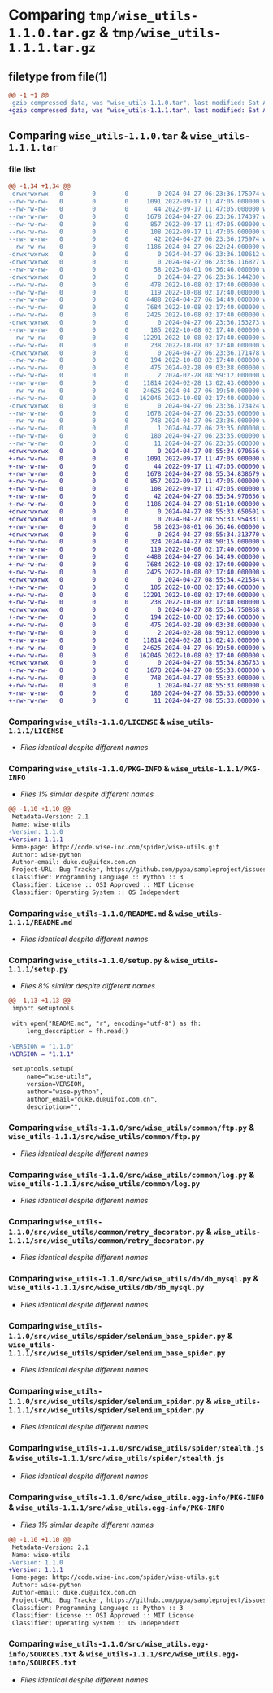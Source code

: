 # Comparing `tmp/wise_utils-1.1.0.tar.gz` & `tmp/wise_utils-1.1.1.tar.gz`

## filetype from file(1)

```diff
@@ -1 +1 @@
-gzip compressed data, was "wise_utils-1.1.0.tar", last modified: Sat Apr 27 06:23:36 2024, max compression
+gzip compressed data, was "wise_utils-1.1.1.tar", last modified: Sat Apr 27 08:55:34 2024, max compression
```

## Comparing `wise_utils-1.1.0.tar` & `wise_utils-1.1.1.tar`

### file list

```diff
@@ -1,34 +1,34 @@
-drwxrwxrwx   0        0        0        0 2024-04-27 06:23:36.175974 wise_utils-1.1.0/
--rw-rw-rw-   0        0        0     1091 2022-09-17 11:47:05.000000 wise_utils-1.1.0/LICENSE
--rw-rw-rw-   0        0        0       44 2022-09-17 11:47:05.000000 wise_utils-1.1.0/MANIFEST.in
--rw-rw-rw-   0        0        0     1678 2024-04-27 06:23:36.174397 wise_utils-1.1.0/PKG-INFO
--rw-rw-rw-   0        0        0      857 2022-09-17 11:47:05.000000 wise_utils-1.1.0/README.md
--rw-rw-rw-   0        0        0      108 2022-09-17 11:47:05.000000 wise_utils-1.1.0/pyproject.toml
--rw-rw-rw-   0        0        0       42 2024-04-27 06:23:36.175974 wise_utils-1.1.0/setup.cfg
--rw-rw-rw-   0        0        0     1186 2024-04-27 06:22:24.000000 wise_utils-1.1.0/setup.py
-drwxrwxrwx   0        0        0        0 2024-04-27 06:23:36.100612 wise_utils-1.1.0/src/
-drwxrwxrwx   0        0        0        0 2024-04-27 06:23:36.116827 wise_utils-1.1.0/src/wise_utils/
--rw-rw-rw-   0        0        0       58 2023-08-01 06:36:46.000000 wise_utils-1.1.0/src/wise_utils/__init__.py
-drwxrwxrwx   0        0        0        0 2024-04-27 06:23:36.144280 wise_utils-1.1.0/src/wise_utils/common/
--rw-rw-rw-   0        0        0      478 2022-10-08 02:17:40.000000 wise_utils-1.1.0/src/wise_utils/common/__init__.py
--rw-rw-rw-   0        0        0      119 2022-10-08 02:17:40.000000 wise_utils-1.1.0/src/wise_utils/common/exceptions.py
--rw-rw-rw-   0        0        0     4488 2024-04-27 06:14:49.000000 wise_utils-1.1.0/src/wise_utils/common/ftp.py
--rw-rw-rw-   0        0        0     7684 2022-10-08 02:17:40.000000 wise_utils-1.1.0/src/wise_utils/common/log.py
--rw-rw-rw-   0        0        0     2425 2022-10-08 02:17:40.000000 wise_utils-1.1.0/src/wise_utils/common/retry_decorator.py
-drwxrwxrwx   0        0        0        0 2024-04-27 06:23:36.153273 wise_utils-1.1.0/src/wise_utils/db/
--rw-rw-rw-   0        0        0      185 2022-10-08 02:17:40.000000 wise_utils-1.1.0/src/wise_utils/db/__init__.py
--rw-rw-rw-   0        0        0    12291 2022-10-08 02:17:40.000000 wise_utils-1.1.0/src/wise_utils/db/db_mysql.py
--rw-rw-rw-   0        0        0      238 2022-10-08 02:17:40.000000 wise_utils-1.1.0/src/wise_utils/db/db_redis.py
-drwxrwxrwx   0        0        0        0 2024-04-27 06:23:36.171478 wise_utils-1.1.0/src/wise_utils/spider/
--rw-rw-rw-   0        0        0      194 2022-10-08 02:17:40.000000 wise_utils-1.1.0/src/wise_utils/spider/__init__.py
--rw-rw-rw-   0        0        0      475 2024-02-28 09:03:38.000000 wise_utils-1.1.0/src/wise_utils/spider/basespider.py
--rw-rw-rw-   0        0        0        2 2024-02-28 08:59:12.000000 wise_utils-1.1.0/src/wise_utils/spider/demo.py
--rw-rw-rw-   0        0        0    11814 2024-02-28 13:02:43.000000 wise_utils-1.1.0/src/wise_utils/spider/selenium_base_spider.py
--rw-rw-rw-   0        0        0    24625 2024-04-27 06:19:50.000000 wise_utils-1.1.0/src/wise_utils/spider/selenium_spider.py
--rw-rw-rw-   0        0        0   162046 2022-10-08 02:17:40.000000 wise_utils-1.1.0/src/wise_utils/spider/stealth.js
-drwxrwxrwx   0        0        0        0 2024-04-27 06:23:36.173424 wise_utils-1.1.0/src/wise_utils.egg-info/
--rw-rw-rw-   0        0        0     1678 2024-04-27 06:23:35.000000 wise_utils-1.1.0/src/wise_utils.egg-info/PKG-INFO
--rw-rw-rw-   0        0        0      748 2024-04-27 06:23:36.000000 wise_utils-1.1.0/src/wise_utils.egg-info/SOURCES.txt
--rw-rw-rw-   0        0        0        1 2024-04-27 06:23:35.000000 wise_utils-1.1.0/src/wise_utils.egg-info/dependency_links.txt
--rw-rw-rw-   0        0        0      180 2024-04-27 06:23:35.000000 wise_utils-1.1.0/src/wise_utils.egg-info/requires.txt
--rw-rw-rw-   0        0        0       11 2024-04-27 06:23:35.000000 wise_utils-1.1.0/src/wise_utils.egg-info/top_level.txt
+drwxrwxrwx   0        0        0        0 2024-04-27 08:55:34.970656 wise_utils-1.1.1/
+-rw-rw-rw-   0        0        0     1091 2022-09-17 11:47:05.000000 wise_utils-1.1.1/LICENSE
+-rw-rw-rw-   0        0        0       44 2022-09-17 11:47:05.000000 wise_utils-1.1.1/MANIFEST.in
+-rw-rw-rw-   0        0        0     1678 2024-04-27 08:55:34.838679 wise_utils-1.1.1/PKG-INFO
+-rw-rw-rw-   0        0        0      857 2022-09-17 11:47:05.000000 wise_utils-1.1.1/README.md
+-rw-rw-rw-   0        0        0      108 2022-09-17 11:47:05.000000 wise_utils-1.1.1/pyproject.toml
+-rw-rw-rw-   0        0        0       42 2024-04-27 08:55:34.970656 wise_utils-1.1.1/setup.cfg
+-rw-rw-rw-   0        0        0     1186 2024-04-27 08:51:10.000000 wise_utils-1.1.1/setup.py
+drwxrwxrwx   0        0        0        0 2024-04-27 08:55:33.650501 wise_utils-1.1.1/src/
+drwxrwxrwx   0        0        0        0 2024-04-27 08:55:33.954331 wise_utils-1.1.1/src/wise_utils/
+-rw-rw-rw-   0        0        0       58 2023-08-01 06:36:46.000000 wise_utils-1.1.1/src/wise_utils/__init__.py
+drwxrwxrwx   0        0        0        0 2024-04-27 08:55:34.313770 wise_utils-1.1.1/src/wise_utils/common/
+-rw-rw-rw-   0        0        0      324 2024-04-27 08:50:15.000000 wise_utils-1.1.1/src/wise_utils/common/__init__.py
+-rw-rw-rw-   0        0        0      119 2022-10-08 02:17:40.000000 wise_utils-1.1.1/src/wise_utils/common/exceptions.py
+-rw-rw-rw-   0        0        0     4488 2024-04-27 06:14:49.000000 wise_utils-1.1.1/src/wise_utils/common/ftp.py
+-rw-rw-rw-   0        0        0     7684 2022-10-08 02:17:40.000000 wise_utils-1.1.1/src/wise_utils/common/log.py
+-rw-rw-rw-   0        0        0     2425 2022-10-08 02:17:40.000000 wise_utils-1.1.1/src/wise_utils/common/retry_decorator.py
+drwxrwxrwx   0        0        0        0 2024-04-27 08:55:34.421584 wise_utils-1.1.1/src/wise_utils/db/
+-rw-rw-rw-   0        0        0      185 2022-10-08 02:17:40.000000 wise_utils-1.1.1/src/wise_utils/db/__init__.py
+-rw-rw-rw-   0        0        0    12291 2022-10-08 02:17:40.000000 wise_utils-1.1.1/src/wise_utils/db/db_mysql.py
+-rw-rw-rw-   0        0        0      238 2022-10-08 02:17:40.000000 wise_utils-1.1.1/src/wise_utils/db/db_redis.py
+drwxrwxrwx   0        0        0        0 2024-04-27 08:55:34.750868 wise_utils-1.1.1/src/wise_utils/spider/
+-rw-rw-rw-   0        0        0      194 2022-10-08 02:17:40.000000 wise_utils-1.1.1/src/wise_utils/spider/__init__.py
+-rw-rw-rw-   0        0        0      475 2024-02-28 09:03:38.000000 wise_utils-1.1.1/src/wise_utils/spider/basespider.py
+-rw-rw-rw-   0        0        0        2 2024-02-28 08:59:12.000000 wise_utils-1.1.1/src/wise_utils/spider/demo.py
+-rw-rw-rw-   0        0        0    11814 2024-02-28 13:02:43.000000 wise_utils-1.1.1/src/wise_utils/spider/selenium_base_spider.py
+-rw-rw-rw-   0        0        0    24625 2024-04-27 06:19:50.000000 wise_utils-1.1.1/src/wise_utils/spider/selenium_spider.py
+-rw-rw-rw-   0        0        0   162046 2022-10-08 02:17:40.000000 wise_utils-1.1.1/src/wise_utils/spider/stealth.js
+drwxrwxrwx   0        0        0        0 2024-04-27 08:55:34.836733 wise_utils-1.1.1/src/wise_utils.egg-info/
+-rw-rw-rw-   0        0        0     1678 2024-04-27 08:55:33.000000 wise_utils-1.1.1/src/wise_utils.egg-info/PKG-INFO
+-rw-rw-rw-   0        0        0      748 2024-04-27 08:55:33.000000 wise_utils-1.1.1/src/wise_utils.egg-info/SOURCES.txt
+-rw-rw-rw-   0        0        0        1 2024-04-27 08:55:33.000000 wise_utils-1.1.1/src/wise_utils.egg-info/dependency_links.txt
+-rw-rw-rw-   0        0        0      180 2024-04-27 08:55:33.000000 wise_utils-1.1.1/src/wise_utils.egg-info/requires.txt
+-rw-rw-rw-   0        0        0       11 2024-04-27 08:55:33.000000 wise_utils-1.1.1/src/wise_utils.egg-info/top_level.txt
```

### Comparing `wise_utils-1.1.0/LICENSE` & `wise_utils-1.1.1/LICENSE`

 * *Files identical despite different names*

### Comparing `wise_utils-1.1.0/PKG-INFO` & `wise_utils-1.1.1/PKG-INFO`

 * *Files 1% similar despite different names*

```diff
@@ -1,10 +1,10 @@
 Metadata-Version: 2.1
 Name: wise-utils
-Version: 1.1.0
+Version: 1.1.1
 Home-page: http://code.wise-inc.com/spider/wise-utils.git
 Author: wise-python
 Author-email: duke.du@uifox.com.cn
 Project-URL: Bug Tracker, https://github.com/pypa/sampleproject/issues
 Classifier: Programming Language :: Python :: 3
 Classifier: License :: OSI Approved :: MIT License
 Classifier: Operating System :: OS Independent
```

### Comparing `wise_utils-1.1.0/README.md` & `wise_utils-1.1.1/README.md`

 * *Files identical despite different names*

### Comparing `wise_utils-1.1.0/setup.py` & `wise_utils-1.1.1/setup.py`

 * *Files 8% similar despite different names*

```diff
@@ -1,13 +1,13 @@
 import setuptools
 
 with open("README.md", "r", encoding="utf-8") as fh:
     long_description = fh.read()
 
-VERSION = "1.1.0"
+VERSION = "1.1.1"
 
 setuptools.setup(
     name="wise-utils",
     version=VERSION,
     author="wise-python",
     author_email="duke.du@uifox.com.cn",
     description="",
```

### Comparing `wise_utils-1.1.0/src/wise_utils/common/ftp.py` & `wise_utils-1.1.1/src/wise_utils/common/ftp.py`

 * *Files identical despite different names*

### Comparing `wise_utils-1.1.0/src/wise_utils/common/log.py` & `wise_utils-1.1.1/src/wise_utils/common/log.py`

 * *Files identical despite different names*

### Comparing `wise_utils-1.1.0/src/wise_utils/common/retry_decorator.py` & `wise_utils-1.1.1/src/wise_utils/common/retry_decorator.py`

 * *Files identical despite different names*

### Comparing `wise_utils-1.1.0/src/wise_utils/db/db_mysql.py` & `wise_utils-1.1.1/src/wise_utils/db/db_mysql.py`

 * *Files identical despite different names*

### Comparing `wise_utils-1.1.0/src/wise_utils/spider/selenium_base_spider.py` & `wise_utils-1.1.1/src/wise_utils/spider/selenium_base_spider.py`

 * *Files identical despite different names*

### Comparing `wise_utils-1.1.0/src/wise_utils/spider/selenium_spider.py` & `wise_utils-1.1.1/src/wise_utils/spider/selenium_spider.py`

 * *Files identical despite different names*

### Comparing `wise_utils-1.1.0/src/wise_utils/spider/stealth.js` & `wise_utils-1.1.1/src/wise_utils/spider/stealth.js`

 * *Files identical despite different names*

### Comparing `wise_utils-1.1.0/src/wise_utils.egg-info/PKG-INFO` & `wise_utils-1.1.1/src/wise_utils.egg-info/PKG-INFO`

 * *Files 1% similar despite different names*

```diff
@@ -1,10 +1,10 @@
 Metadata-Version: 2.1
 Name: wise-utils
-Version: 1.1.0
+Version: 1.1.1
 Home-page: http://code.wise-inc.com/spider/wise-utils.git
 Author: wise-python
 Author-email: duke.du@uifox.com.cn
 Project-URL: Bug Tracker, https://github.com/pypa/sampleproject/issues
 Classifier: Programming Language :: Python :: 3
 Classifier: License :: OSI Approved :: MIT License
 Classifier: Operating System :: OS Independent
```

### Comparing `wise_utils-1.1.0/src/wise_utils.egg-info/SOURCES.txt` & `wise_utils-1.1.1/src/wise_utils.egg-info/SOURCES.txt`

 * *Files identical despite different names*

